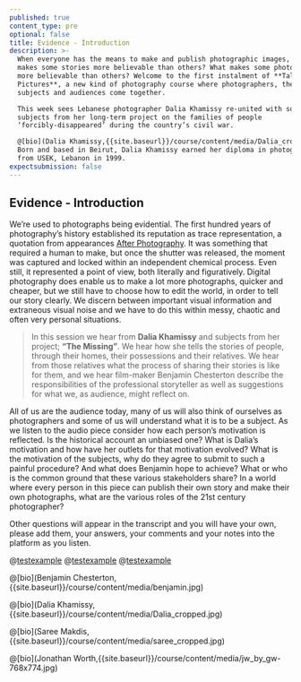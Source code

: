 ```yaml
---
published: true
content_type: pre
optional: false
title: Evidence - Introduction
description: >-
  When everyone has the means to make and publish photographic images, what
  makes some stories more believable than others? What makes some photographers
  more believable than others? Welcome to the first instalment of **Talking
  Pictures**, a new kind of photography course where photographers, their
  subjects and audiences come together.

  This week sees Lebanese photographer Dalia Khamissy re-united with some of the
  subjects from her long-term project on the families of people
  ‘forcibly-disappeared’ during the country’s civil war.

  @[bio](Dalia Khamissy,{{site.baseurl}}/course/content/media/Dalia_cropped.jpg)
  Born and based in Beirut, Dalia Khamissy earned her diploma in photography
  from USEK, Lebanon in 1999.
expectsubmission: false
---
```

## Evidence - Introduction

We’re used to photographs being evidential. The first hundred years of photography’s history established its reputation as trace representation, a quotation from appearances [After Photography](http://www.afterphotography.org/). It was something that required a human to make, but once the shutter was released, the moment was captured and locked within an independent chemical process. Even still, it represented a point of view, both literally and figuratively. Digital photography does enable us to make a lot more photographs, quicker and cheaper, but we still have to choose how to edit the world, in order to tell our story clearly. We discern between important visual information and extraneous visual noise and we have to do this within messy, chaotic and often very personal situations.

> In this session we hear from **Dalia Khamissy** and subjects from her project; **“The Missing”**. We hear how she tells the stories of people, through their homes, their possessions and their relatives. We hear from those relatives what the process of sharing their stories is like for them, and we hear film-maker Benjamin Chesterton describe the responsibilities of the professional storyteller as well as suggestions for what we, as audience, might reflect on.

All of us are the audience today, many of us will also think of ourselves as photographers and some of us will understand what it is to be a subject. As we listen to the audio piece consider how each person’s motivation is reflected. Is the historical account an unbiased one? What is Dalia’s motivation and how have her outlets for that motivation evolved? What is the motivation of the subjects, why do they agree to submit to such a painful procedure? And what does Benjamin hope to achieve? What or who is the common ground that these various stakeholders share? In a world where every person in this piece can publish their own story and make their own photographs, what are the various roles of the 21st century photographer?

Other questions will appear in the transcript and you will have your own, please add them, your answers, your comments and your notes into the platform as you listen.

@[testexample](1)
@[testexample](2)
@[testexample](3)


@[bio](Benjamin Chesterton,{{site.baseurl}}/course/content/media/benjamin.jpg)

@[bio](Dalia Khamissy,{{site.baseurl}}/course/content/media/Dalia_cropped.jpg)

@[bio](Saree Makdis,{{site.baseurl}}/course/content/media/saree_cropped.jpg)

@[bio](Jonathan Worth,{{site.baseurl}}/course/content/media/jw_by_gw-768x774.jpg)
